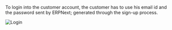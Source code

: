 To login into the customer account, the customer has to use his email id and
the password sent by ERPNext; generated through the sign-up process.

![Login](assets/manual_erpnext_com/old_images/erpnext/customer-portal-login.png)


